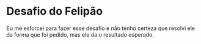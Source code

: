 # Desafio do Felipão

Eu me esforcei para fazer esse desafio e não tenho certeza que resolvi ele da forma que foi pedido, mas ele da o resultado esperado.
